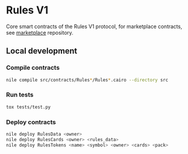 # Rules V1

Core smart contracts of the Rules V1 protocol, for marketplace contracts, see [marketplace](https://github.com/ruleslabs/marketplace) repository.

## Local development

### Compile contracts

```bash
nile compile src/contracts/Rules*/Rules*.cairo --directory src
```

### Run tests

```bash
tox tests/test.py
```

### Deploy contracts

```bash
nile deploy RulesData <owner>
nile deploy RulesCards <owner> <rules_data>
nile deploy RulesTokens <name> <symbol> <owner> <cards> <pack>
```
